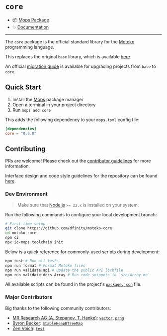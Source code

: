 # `core`

* 📦 [Mops Package](https://mops.one/core)
* ✨ [Documentation](https://internetcomputer.org/docs/motoko/core)

---

The `core` package is the official standard library for the [Motoko](https://github.com/dfinity/motoko) programming language. 

This replaces the original `base` library, which is available [here](https://github.com/dfinity/motoko-base). 

An official [migration guide](https://internetcomputer.org/docs/motoko/base-core-migration) is available for upgrading projects from `base` to `core`.

## Quick Start

1. Install the [Mops](https://docs.mops.one/quick-start) package manager
2. Open a terminal in your project directory
3. Run `mops add core`

This adds the following dependency to your `mops.toml` config file:

```toml
[dependencies]
core = "0.6.0"
```

## Contributing

PRs are welcome! Please check out the [contributor guidelines](https://github.com/dfinity/motoko-core/blob/main/.github/CONTRIBUTING.md) for more information.

Interface design and code style guidelines for the repository can be found [here](https://github.com/dfinity/motoko-core/blob/main/Styleguide.md).

### Dev Environment

> Make sure that [Node.js](https://nodejs.org/en/) `>= 22.x` is installed on your system.

Run the following commands to configure your local development branch:

```sh
# First-time setup
git clone https://github.com/dfinity/motoko-core
cd motoko-core
npm ci
npx ic-mops toolchain init
```

Below is a quick reference for commonly-used scripts during development:

```sh
npm test # Run all tests
npm run format # Format Motoko files
npm run validate:api # Update the public API lockfile
npm run validate:docs Array # Run code snippets in `src/Array.mo`
```

All available scripts can be found in the project's [`package.json`](https://github.com/dfinity/motoko-core/blob/main/package.json) file.

### Major Contributors

Big thanks to the following community contributors:

* [MR Research AG (A. Stepanov, T. Hanke)](https://github.com/research-ag): [`vector`](https://github.com/research-ag/vector), [`prng`](https://github.com/research-ag/prng)
* [Byron Becker](https://github.com/ByronBecker): [`StableHeapBTreeMap`](https://github.com/canscale/StableHeapBTreeMap)
* [Zen Voich](https://github.com/ZenVoich): [`test`](https://github.com/ZenVoich/test)
